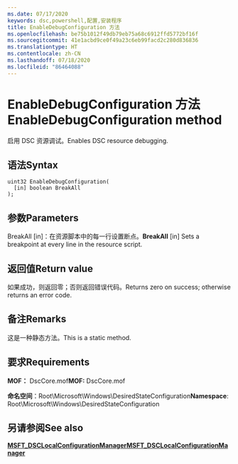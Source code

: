 ```yaml
---
ms.date: 07/17/2020
keywords: dsc,powershell,配置,安装程序
title: EnableDebugConfiguration 方法
ms.openlocfilehash: be75b1012f49db79eb75a68c6912ffd5772bf16f
ms.sourcegitcommit: 41e1acbd9ce0f49a23c6eb99facd2c280d836836
ms.translationtype: HT
ms.contentlocale: zh-CN
ms.lasthandoff: 07/18/2020
ms.locfileid: "86464088"
---
```

# <a name="enabledebugconfiguration-method"></a><span data-ttu-id="d7537-103">EnableDebugConfiguration 方法</span><span class="sxs-lookup"><span data-stu-id="d7537-103">EnableDebugConfiguration method</span></span>

<span data-ttu-id="d7537-104">启用 DSC 资源调试。</span><span class="sxs-lookup"><span data-stu-id="d7537-104">Enables DSC resource debugging.</span></span>

## <a name="syntax"></a><span data-ttu-id="d7537-105">语法</span><span class="sxs-lookup"><span data-stu-id="d7537-105">Syntax</span></span>

```mof
uint32 EnableDebugConfiguration(
  [in] boolean BreakAll
);
```

## <a name="parameters"></a><span data-ttu-id="d7537-106">参数</span><span class="sxs-lookup"><span data-stu-id="d7537-106">Parameters</span></span>

<span data-ttu-id="d7537-107">BreakAll  \[in\]：在资源脚本中的每一行设置断点。</span><span class="sxs-lookup"><span data-stu-id="d7537-107">**BreakAll** \[in\] Sets a breakpoint at every line in the resource script.</span></span>

## <a name="return-value"></a><span data-ttu-id="d7537-108">返回值</span><span class="sxs-lookup"><span data-stu-id="d7537-108">Return value</span></span>

<span data-ttu-id="d7537-109">如果成功，则返回零；否则返回错误代码。</span><span class="sxs-lookup"><span data-stu-id="d7537-109">Returns zero on success; otherwise returns an error code.</span></span>

## <a name="remarks"></a><span data-ttu-id="d7537-110">备注</span><span class="sxs-lookup"><span data-stu-id="d7537-110">Remarks</span></span>

<span data-ttu-id="d7537-111">这是一种静态方法。</span><span class="sxs-lookup"><span data-stu-id="d7537-111">This is a static method.</span></span>

## <a name="requirements"></a><span data-ttu-id="d7537-112">要求</span><span class="sxs-lookup"><span data-stu-id="d7537-112">Requirements</span></span>

<span data-ttu-id="d7537-113">**MOF：** DscCore.mof</span><span class="sxs-lookup"><span data-stu-id="d7537-113">**MOF:** DscCore.mof</span></span>

<span data-ttu-id="d7537-114">**命名空间**：Root\Microsoft\Windows\DesiredStateConfiguration</span><span class="sxs-lookup"><span data-stu-id="d7537-114">**Namespace**: Root\Microsoft\Windows\DesiredStateConfiguration</span></span>

## <a name="see-also"></a><span data-ttu-id="d7537-115">另请参阅</span><span class="sxs-lookup"><span data-stu-id="d7537-115">See also</span></span>

[<span data-ttu-id="d7537-116">**MSFT_DSCLocalConfigurationManager**</span><span class="sxs-lookup"><span data-stu-id="d7537-116">**MSFT_DSCLocalConfigurationManager**</span></span>](msft-dsclocalconfigurationmanager.md)
